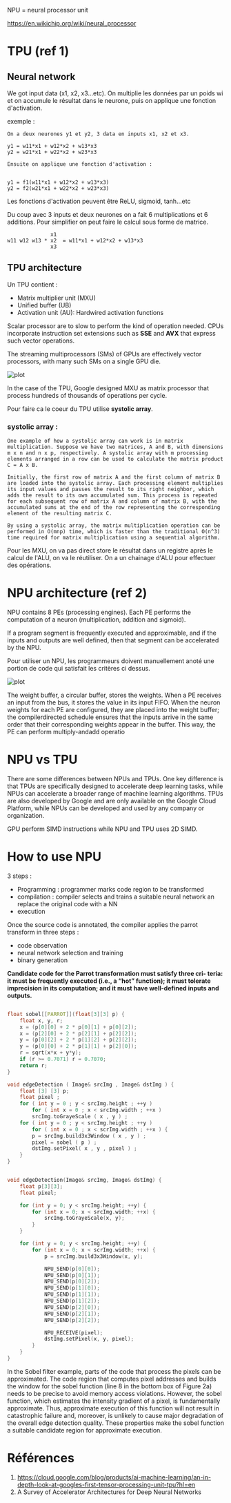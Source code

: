 NPU = neural processor unit

https://en.wikichip.org/wiki/neural_processor

# TPU (ref 1)
## Neural network

We got input data (x1, x2, x3...etc). 
On multiplie les données par un poids wi et on accumule le résultat dans le neurone, puis on applique une fonction d'activation.

exemple : 
```
On a deux neurones y1 et y2, 3 data en inputs x1, x2 et x3.

y1 = w11*x1 + w12*x2 + w13*x3
y2 = w21*x1 + w22*x2 + w23*x3

Ensuite on applique une fonction d'activation :


y1 = f1(w11*x1 + w12*x2 + w13*x3)
y2 = f2(w21*x1 + w22*x2 + w23*x3)
```

Les fonctions d'activation peuvent être ReLU, sigmoid, tanh...etc

Du coup avec 3 inputs et deux neurones on a fait 6 multiplications et 6 additions. Pour simplifier on peut faire le calcul sous forme de matrice.
```
              x1   
w11 w12 w13 * x2  = w11*x1 + w12*x2 + w13*x3
              x3
```

## TPU architecture

Un TPU contient :
* Matrix multiplier unit (MXU)
* Unified buffer (UB)
* Activation unit (AU): Hardwired activation functions

Scalar processor are to slow to perform the kind of operation needed.
CPUs incorporate instruction set extensions such as **SSE** and **AVX** that express such vector operations.

The streaming multiprocessors (SMs) of GPUs are effectively vector processors, with many such SMs on a single GPU die.


![plot](vect.png)

In the case of the TPU, Google designed MXU as matrix processor that process hundreds of thousands of operations per cycle.

Pour faire ca le coeur du TPU utilise **systolic array**.

### **systolic array** :
```
One example of how a systolic array can work is in matrix multiplication. Suppose we have two matrices, A and B, with dimensions m x n and n x p, respectively. A systolic array with m processing elements arranged in a row can be used to calculate the matrix product C = A x B.

Initially, the first row of matrix A and the first column of matrix B are loaded into the systolic array. Each processing element multiplies its input values and passes the result to its right neighbor, which adds the result to its own accumulated sum. This process is repeated for each subsequent row of matrix A and column of matrix B, with the accumulated sums at the end of the row representing the corresponding element of the resulting matrix C.

By using a systolic array, the matrix multiplication operation can be performed in O(mnp) time, which is faster than the traditional O(n^3) time required for matrix multiplication using a sequential algorithm.
```

Pour les MXU, on va pas direct store le résultat dans un registre après le calcul de l'ALU, on va le réutiliser.
On a un chainage d'ALU pour effectuer des opérations.

# NPU architecture (ref 2)

NPU contains 8 PEs (processing engines). Each PE performs the computation of a neuron (multiplication, addition and sigmoid).

If a program segment is frequently executed and approximable, and if the inputs and outputs are well defined, then that segment can be accelerated by the NPU.

Pour utiliser un NPU, les programmeurs doivent manuellement anoté une portion de code qui satisfait les critères ci dessus.

![plot](npu.png)

The weight buffer, a circular buffer, stores the weights. When a PE receives an
input from the bus, it stores the value in its input FIFO.
When the neuron weights for each PE are configured,
they are placed into the weight buffer; the compilerdirected schedule ensures that the inputs arrive in the
same order that their corresponding weights appear in
the buffer. This way, the PE can perform multiply-andadd operatio

# NPU vs TPU

There are some differences between NPUs and TPUs. One key difference is that TPUs are specifically designed to accelerate deep learning tasks, while NPUs can accelerate a broader range of machine learning algorithms. TPUs are also developed by Google and are only available on the Google Cloud Platform, while NPUs can be developed and used by any company or organization.

GPU perform SIMD instructions while NPU and TPU uses 2D SIMD.

# How to use NPU

3 steps :
* Programming : programmer marks code region to be transformed
* compilation : compiler selects and trains a suitable neural network an replace the original code with a NN
* execution

Once the source code is annotated, the compiler applies the parrot transform in three steps :
* code observation
* neural network selection and training
* binary generation

**Candidate code for the Parrot transformation must satisfy three cri-
teria: it must be frequently executed (i.e., a “hot” function); it must
tolerate imprecision in its computation; and it must have well-defined
inputs and outputs.**

```c

float sobel[[PARROT]](float[3][3] p) {
    float x, y, r;
    x = (p[0][0] + 2 * p[0][1] + p[0][2]);
    x = (p[2][0] + 2 * p[2][1] + p[2][2]);
    y = (p[0][2] + 2 * p[1][2] + p[2][2]);
    y = (p[0][0] + 2 * p[1][1] + p[2][0]);
    r = sqrt(x*x + y*y);
    if (r >= 0.7071) r = 0.7070;
    return r;
}

void edgeDetection ( Image& srcImg , Image& dstImg ) {
    float [3] [3] p; 
    float pixel ;
    for ( int y = 0 ; y < srcImg.height ; ++y )
        for ( int x = 0 ; x < srcImg.width ; ++x )
        srcImg.toGrayeScale ( x , y ) ;
    for ( int y = 0 ; y < srcImg.height ; ++y )
        for ( int x = 0 ; x < scrImg.width ; ++x ) {
        p = srcImg.build3x3Window ( x , y ) ;
        pixel = sobel ( p ) ;
        dstImg.setPixel( x , y , pixel ) ;
    }
}
```

```c

void edgeDetection(Image& srcImg, Image& dstImg) {
    float p[3][3];
    float pixel;

    for (int y = 0; y < srcImg.height; ++y) {
        for (int x = 0; x < srcImg.width; ++x) {
            srcImg.toGrayeScale(x, y);
        }
    }

    for (int y = 0; y < srcImg.height; ++y) {
        for (int x = 0; x < scrImg.width; ++x) {
            p = srcImg.build3x3Window(x, y);

            NPU_SEND(p[0][0]);
            NPU_SEND(p[0][1]);
            NPU_SEND(p[0][2]);
            NPU_SEND(p[1][0]);
            NPU_SEND(p[1][1]);
            NPU_SEND(p[1][2]);
            NPU_SEND(p[2][0]);
            NPU_SEND(p[2][1]);
            NPU_SEND(p[2][2]);

            NPU_RECEIVE(pixel);
            dstImg.setPixel(x, y, pixel);
        }
    }
}
```

In the Sobel filter example, parts of the code that process the pixels
can be approximated. The code region that computes pixel addresses
and builds the window for the sobel function (line 8 in the bottom box
of Figure 2a) needs to be precise to avoid memory access violations.
However, the sobel function, which estimates the intensity gradient of
a pixel, is fundamentally approximate. Thus, approximate execution
of this function will not result in catastrophic failure and, moreover, is unlikely to cause major degradation of the overall edge detection
quality. These properties make the sobel function a suitable candidate
region for approximate execution.
# Références 

1. https://cloud.google.com/blog/products/ai-machine-learning/an-in-depth-look-at-googles-first-tensor-processing-unit-tpu?hl=en
2. A Survey of Accelerator Architectures for Deep Neural Networks